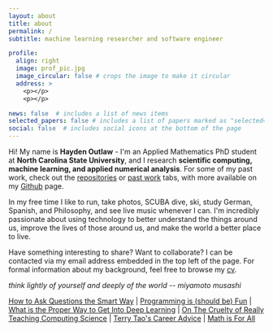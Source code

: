 ```yaml
---
layout: about
title: about
permalink: /
subtitle: machine learning researcher and software engineer

profile:
  align: right
  image: prof_pic.jpg
  image_circular: false # crops the image to make it circular
  address: >
    <p></p>
    <p></p>

news: false  # includes a list of news items
selected_papers: false # includes a list of papers marked as "selected={true}"
social: false  # includes social icons at the bottom of the page
---
```


Hi! My name is **Hayden Outlaw** - I'm an Applied Mathematics PhD student at **North Carolina State University**, and I research **scientific computing, machine learning, and applied numerical analysis**. For some of my past work, check out the [repositories](/repositories) or [past work](/materials) tabs, with more available on my [Github](https://github.com/outlawhayden/) page.

In my free time I like to run, take photos, SCUBA dive, ski, study German, Spanish, and Philosophy, and see live music whenever I can. I'm incredibly passionate about using technology to better understand the things around us, improve the lives of those around us, and make the world a better place to live. 

Have something interesting to share? Want to collaborate? I can be contacted via my email address embedded in the top left of the page. For formal information about my background, feel free to browse my [cv](/cv).

*think lightly of yourself and deeply of the world -- miyamoto musashi*


[How to Ask Questions the Smart Way](http://www.catb.org/esr/faqs/smart-questions.html) | [Programming is (should be) Fun](https://www.youtube.com/watch?v=2MYzvQ1v8Ww) | [What is the Proper Way to Get Into Deep Learning](https://news.ycombinator.com/item?id=32480009) | [On The Cruelty of Really Teaching Computing Science](https://www.cs.utexas.edu/~EWD/transcriptions/EWD10xx/EWD1036.html) | [Terry Tao's Career Advice](https://terrytao.wordpress.com/career-advice/) | [Math is For All](https://mathisforall.com/)